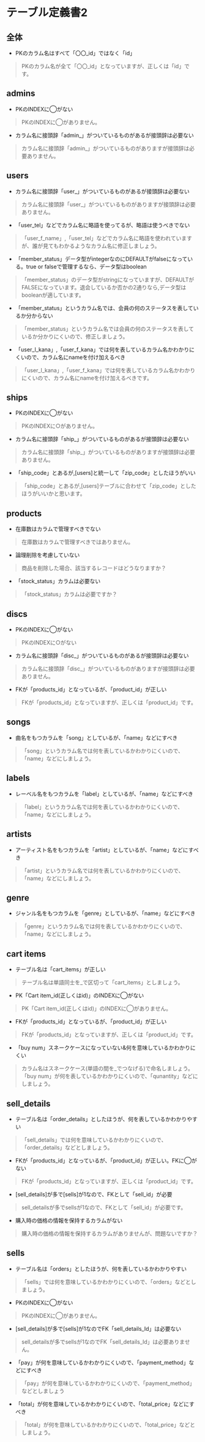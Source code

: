 # テーブル定義書2
## 全体
- PKのカラム名はすべて「〇〇_id」ではなく「id」
 > PKのカラム名が全て「〇〇_id」となっていますが、正しくは「id」です。

## admins
- PKのINDEXに◯がない
 > PKのINDEXに◯がありません。
- カラム名に接頭辞「admin_」がついているものがあるが接頭辞は必要ない
 > カラム名に接頭辞「admin_」がついているものがありますが接頭辞は必要ありません。

## users
- カラム名に接頭辞「user_」がついているものがあるが接頭辞は必要ない
 > カラム名に接頭辞「user_」がついているものがありますが接頭辞は必要ありません。
- 「user_tel」などでカラム名に略語を使ってるが、略語は使うべきでない
 > 「user_f_name」,「user_tel」などでカラム名に略語を使われていますが、誰が見てもわかるようなカラム名に修正しましょう。
- 「member_status」データ型がintegerなのにDEFAULTがfalseになっている。true or falseで管理するなら、データ型はboolean
 > 「member_status」のデータ型がstringになっていますが、DEFAULTがFALSEになっています。退会しているか否かの2通りなら,データ型はbooleanが適しています。
- 「member_status」というカラム名では、会員の何のステータスを表しているか分からない
 > 「member_status」というカラム名では会員の何のステータスを表しているか分かりにくいので、修正しましょう。
- 「user_l_kana」,「user_f_kana」では何を表しているカラム名かわかりにくいので、カラム名にnameを付け加えるべき
 > 「user_l_kana」,「user_f_kana」では何を表しているカラム名かわかりにくいので、カラム名にnameを付け加えるべきです。

## ships
- PKのINDEXに◯がない
 > PKのINDEXに○がありません。
- カラム名に接頭辞「ship_」がついているものがあるが接頭辞は必要ない
 > カラム名に接頭辞「ship_」がついているものがありますが接頭辞は必要ありません。
- 「ship_code」とあるが,[users]と統一して「zip_code」としたほうがいい
 > 「ship_code」とあるが,[users]テーブルに合わせて「zip_code」としたほうがいいかと思います。

## products
- 在庫数はカラムで管理すべきでない
 > 在庫数はカラムで管理すべきではありません。
- 論理削除を考慮していない
 > 商品を削除した場合、該当するレコードはどうなりますか？
- 「stock_status」カラムは必要ない
 > 「stock_status」カラムは必要ですか？

## discs
- PKのINDEXに◯がない
 > PKのINDEXに○がない
- カラム名に接頭辞「disc_」がついているものがあるが接頭辞は必要ない
 > カラム名に接頭辞「disc_」がついているものがありますが接頭辞は必要ありません。
- FKが「products_id」となっているが、「product_id」が正しい
 > FKが「products_id」となっていますが、正しくは「product_id」です。

## songs
- 曲名をもつカラムを「song」としているが、「name」などにすべき
 > 「song」というカラム名では何を表しているかわかりにくいので、「name」などにしましょう。

## labels
- レーベル名をもつカラムを「label」としているが、「name」などにすべき
 > 「label」というカラム名では何を表しているかわかりにくいので、「name」などにしましょう。

## artists
- アーティスト名をもつカラムを「artist」としているが、「name」などにすべき
 > 「artist」というカラム名では何を表しているかわかりにくいので、「name」などにしましょう。

## genre
- ジャンル名をもつカラムを「genre」としているが、「name」などにすべき
 > 「genre」というカラム名では何を表しているかわかりにくいので、「name」などにしましょう。

## cart items
- テーブル名は「cart_items」が正しい
 > テーブル名は単語同士を_で区切って「cart_items」としましょう。
- PK「Cart item_id(正しくはid)」のINDEXに◯がない
 > PK「Cart item_id(正しくはid)」のINDEXに◯がありません。
- FKが「products_id」となっているが、「product_id」が正しい
 > FKが「products_id」となっていますが、正しくは「product_id」です。
- 「buy num」スネークケースになっていない&何を意味しているかわかりにくい
 > カラム名はスネークケース(単語の間を_でつなげる)で命名しましょう。
 > 「buy num」が何を表しているかわかりにくいので、「qunantity」などにしましょう。

## sell_details
- テーブル名は「order_details」としたほうが、何を表しているかわかりやすい
 > 「sell_details」では何を意味しているかわかりにくいので、「order_details」などとしましょう。
- FKが「products_id」となっているが、「product_id」が正しい。FKに◯がない
 > FKが「products_id」となっていますが、正しくは「product_id」です。
- [sell_details]が多で[sells]が1なので、FKとして「sell_id」が必要
 > sell_detailsが多でsellsが1なので、FKとして「sell_id」が必要です。
- 購入時の価格の情報を保持するカラムがない
 > 購入時の価格の情報を保持するカラムがありませんが、問題ないですか？

## sells
- テーブル名は「orders」としたほうが、何を表しているかわかりやすい
 > 「sells」では何を意味しているかわかりにくいので、「orders」などとしましょう。
- PKのINDEXに◯がない
 > PKのINDEXに◯がありません。
- [sell_details]が多で[sells]が1なのでFK「sell_details_Id」は必要ない
 > sell_detailsが多でsellsが1なのでFK「sell_details_Id」は必要ありません。
- 「pay」が何を意味しているかわかりにくいので、「payment_method」などにすべき
 > 「pay」が何を意味しているかわかりにくいので、「payment_method」などとしましょう
- 「total」が何を意味しているかわかりにくいので、「total_price」などにすべき
 > 「total」が何を意味しているかわかりにくいので、「total_price」などとしましょう。